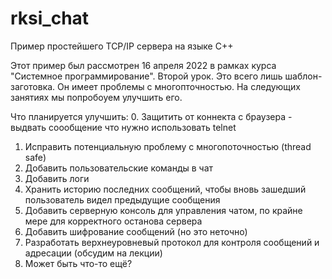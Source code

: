 # rksi_chat

Пример простейшего TCP/IP сервера на языке С++

Этот пример был рассмотрен 16 апреля 2022 в рамках курса "Системное программирование". Второй урок.
Это всего лишь шаблон-заготовка. Он имеет проблемы с многопточностью. На следующих занятиях мы попробоуем улучшить его.

Что планируется улучшить: 
0. Защитить от коннекта с браузера - выдвать соообщение что нужно использовать telnet
1. Исправить потенциальную проблему с многопоточностью (thread safe)
2. Добавить пользовательские команды в чат
3. Добавить логи
4. Хранить историю последних сообщений, чтобы вновь зашедший пользователь видел предыдущие сообщения
5. Добавить серверную консоль для управления чатом, по крайне мере для корректного останова сервера
6. Добавить шифрование сообщений (но это неточно)
7. Разработать верхнеуровневый протокол для контроля сообщений и адресации (обсудим на лекции)
8. Может быть что-то ещё?
